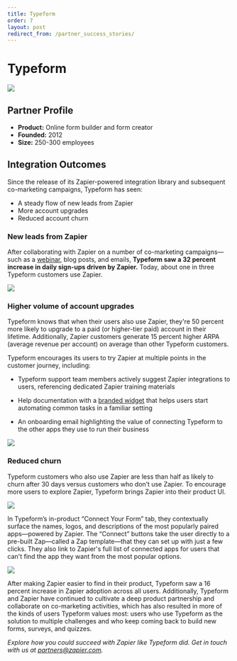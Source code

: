 ```yaml
---
title: Typeform
order: 7
layout: post
redirect_from: /partner_success_stories/
---
```


# Typeform

![](https://cdn.zappy.app/e685d88b74f479197f299a5a0b08c5c6.png)

## Partner Profile

- **Product:** Online form builder and form creator
- **Founded:** 2012
- **Size:** 250-300 employees

## Integration Outcomes

Since the release of its Zapier-powered integration library and subsequent co-marketing campaigns, Typeform has seen:
- A steady flow of new leads from Zapier
- More account upgrades
- Reduced account churn


### New leads from Zapier

After collaborating with Zapier on a number of co-marketing campaigns—such as a [webinar](https://go.zapier.com/zapier-typeform-no-code-workflows-june-26/), blog posts, and emails, **Typeform saw a 32 percent increase in daily sign-ups driven by Zapier.** Today, about one in three Typeform customers use Zapier.

![](https://cdn.zappy.app/64dd4060a49b8011cf3f8a1f9b83be9d.png)

### Higher volume of account upgrades

Typeform knows that when their users also use Zapier, they're 50 percent more likely to upgrade to a paid (or higher-tier paid) account in their lifetime. Additionally, Zapier customers generate 15 percent higher ARPA (average revenue per account) on average than other Typeform customers.

Typeform encourages its users to try Zapier at multiple points in the customer journey, including:

- Typeform support team members actively suggest Zapier integrations to users, referencing dedicated Zapier training materials 

- Help documentation with a [branded widget](https://zapier.com/partner/embed/) that helps users start automating common tasks in a familiar setting 

- An onboarding email highlighting the value of connecting Typeform to the other apps they use to run their business 

![](https://cdn.zappy.app/7bdad8be66d3720ed31bb398718c48e9.png)

### Reduced churn

Typeform customers who also use Zapier are less than half as likely to churn after 30 days versus customers who don’t use Zapier. To encourage more users to explore Zapier, Typeform brings Zapier into their product UI. 

![](https://zappy.zapier.com/90f027eb232e4b3e21ad3fdac3d36863.png)

In Typeform’s in-product “Connect Your Form” tab, they contextually surface the names, logos, and descriptions of the most popularly paired apps—powered by Zapier. The “Connect” buttons take the user directly to a pre-built Zap—called a Zap template—that they can set up with just a few clicks. They also link to Zapier's full list of connected apps for users that can't find the app they want from the most popular options.

![](https://zappy.zapier.com/3ed64bf1484d6c50375ce323a8084a15.png)

After making Zapier easier to find in their product, Typeform saw a 16 percent increase in Zapier adoption across all users. Additionally, Typeform and Zapier have continued to cultivate a deep product partnership and collaborate on co-marketing activities, which has also resulted in more of the kinds of users Typeform values most: users who use Typeform as the solution to multiple challenges and who keep coming back to build new forms, surveys, and quizzes.

_Explore how you could succeed with Zapier like Typeform did. Get in touch with us at partners@zapier.com._

